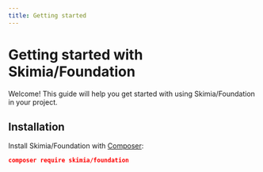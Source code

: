 ```yaml
---
title: Getting started
---
```


# Getting started with Skimia/Foundation

Welcome! This guide will help you get started with using Skimia/Foundation in your project.


## Installation

Install Skimia/Foundation with [Composer](http://getcomposer.org/doc/00-intro.md):

```json
composer require skimia/foundation
```
